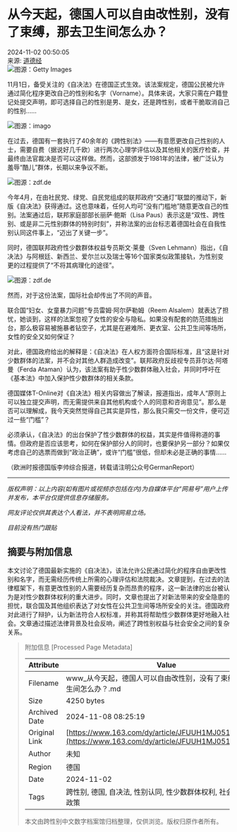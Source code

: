 # 从今天起，德国人可以自由改性别，没有了束缚，那去卫生间怎么办？

2024-11-02 00:50:05  
来源: [道德经](https://www.163.com/dy/media/T1476690000199.html)  
![图源：Getty Images](https://nimg.ws.126.net/?url=http%3A%2F%2Fdingyue.ws.126.net%2F2024%2F1102%2F5b5cb95ej00sma6rb0091d200u000gvg00it00ak.jpg&thumbnail=660x2147483647&quality=80&type=jpg)

11月1日，备受关注的《自决法》在德国正式生效。该法案规定，德国公民被允许通过简化程序更改自己的性别和名字（Vorname）。具体来说，大家只需在户籍登记处提交声明，即可选择自己的性别是男、是女，还是跨性别，或者干脆取消自己的性别……

![图源：imago](https://nimg.ws.126.net/?url=http%3A%2F%2Fdingyue.ws.126.net%2F2024%2F1102%2Fbce36937j00sma6rc00xnd200u000gvg00it00ak.jpg&thumbnail=660x2147483647&quality=80&type=jpg)

在过去，德国有一套执行了40余年的《跨性别法》——有意愿更改自己性别的人士，需要自费（据说好几千欧）进行两次心理学评估以及其他相关的医疗检查，并最终由法官裁决是否可以这样做。然而，这部颁发于1981年的法律，被广泛认为羞辱“酷儿”群体，长期以来争议不断。

![图源：zdf.de](https://nimg.ws.126.net/?url=http%3A%2F%2Fdingyue.ws.126.net%2F2024%2F1102%2Fb68eee9aj00sma6rd001zd200u000gwg00it00al.jpg&thumbnail=660x2147483647&quality=80&type=jpg)

今年4月，在由社民党、绿党、自民党组成的联邦政府“交通灯”联盟的推动下，新版《自决法》获得通过。这也意味着，任何人均可“没有门槛地”随意更改自己的性别。法案通过后，联邦家庭部部长丽萨·鲍斯（Lisa Paus）表示这是“双性、跨性别、或是非二元性别群体的特别时刻”，并称法案的出台标志着德国社会在自我性别认同这件事上，“迈出了关键一步”。

同时，德国联邦政府性少数群体权益专员斯文·莱曼（Sven Lehmann）指出，《自决法》与阿根廷、新西兰、爱尔兰以及瑞士等16个国家类似政策接轨，为性别变更的过程提供了“不将其病理化的途径”。

![图源：zdf.de](https://nimg.ws.126.net/?url=http%3A%2F%2Fdingyue.ws.126.net%2F2024%2F1102%2F473e6721j00sma6rd0031d200u000gwg00it00al.jpg&thumbnail=660x2147483647&quality=80&type=jpg)

然而，对于这份法案，国际社会却传出了不同的声音。

联合国“妇女、女童暴力问题”专员雷姆·阿尔萨勒姆（Reem Alsalem）就表达了担忧，她谈到，这样的法案忽视了女性的安全与隐私。如果没有配套的防范措施出台，那么极容易被施暴者钻空子，尤其是在避难所、更衣室、公共卫生间等场所，女性的安全又如何保证？

对此，德国政府给出的解释是：《自决法》在人权方面符合国际标准，且“这是针对少数群体的法案，并不会对其他人群造成改变”。联邦政府反歧视专员菲尔达·阿塔曼（Ferda Ataman）认为，该法案有助于性少数群体融入社会，并同时呼吁在《基本法》中加入保护性少数群体的相关条款。

德国媒体T-Online对《自决法》相关内容做出了解读，报道指出，成年人“原则上可以独立提交声明，而无需提供来自其他机构或个人的同意和咨询意见”。那么是否可以理解成，我今天突然觉得自己其实是异性，那么我只需交一份文件，便可迈过一些“门槛”？

必须承认，《自决法》的出台保护了性少数群体的权益，其实是件值得称道的事情。但政府是否应该思考，如何在保护部分人的同时，也要保护另一部分？如果仅考虑自己的选票而做到“政治正确”，或许“门槛”很低，但却未必是正确的事情……  

（欧洲时报德国版李帅综合报道，转载请注明公众号GermanReport）

---

_版权声明：以上内容(如有图片或视频亦包括在内)为自媒体平台“网易号”用户上传并发布，本平台仅提供信息存储服务。_  

_网友评论仅供其表达个人看法，并不表明网易立场。_  

_目前没有热门跟贴_  

## 摘要与附加信息

<!-- tcd_abstract -->
本文讨论了德国最新实施的《自决法》，该法允许公民通过简化的程序自由更改性别和名字，而无需经历传统上所需的心理评估和法院裁决。文章提到，在过去的法律框架下，有意更改性别的人需要经历复杂而昂贵的程序，这一新法律的出台被认为是对性少数群体权利的重大进步。同时，文章也提出了对新法带来的安全隐患的担忧，联合国及其他组织表达了对女性在公共卫生间等场所安全的关注。德国政府对此进行了辩护，认为新法符合人权标准，并称其将帮助性少数群体更好地融入社会。文章通过描述法律背景及社会反响，阐述了跨性别权益与社会安全之间的复杂关系。
<!-- tcd_abstract_end -->

> 附加信息 [Processed Page Metadata]
>
> | Attribute       | Value                                  |
> |-----------------|----------------------------------------|
> | Filename        | www_从今天起，德国人可以自由改性别，没有了束缚，那去卫生间怎么办？.md                             |
> | Size            | 4250 bytes                           |
> | Archived Date   | 2024-11-08 08:25:19                             |
> | Original Link   | [https://www.163.com/dy/article/JFUUH1MJ0514BIIR.html](https://www.163.com/dy/article/JFUUH1MJ0514BIIR.html)                       |
> | Author          | 未知                               |
> | Region          | 德国                               |
> | Date            | 2024-11-02                                 |
> | Tags            | 跨性别, 德国, 自决法, 性别认同, 性少数群体权利, 社会安全, 法律政策                                 |
>
> 本文由跨性别中文数字档案馆归档整理，仅供浏览。版权归原作者所有。
>